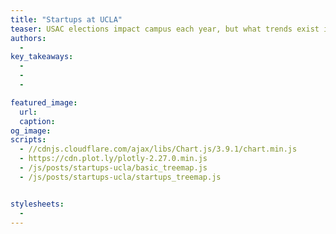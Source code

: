 ```yaml
---
title: "Startups at UCLA"
teaser: USAC elections impact campus each year, but what trends exist in elections data?
authors:
  -
key_takeaways:
  -
  -
  -

featured_image:
  url:
  caption:
og_image:
scripts:
  - //cdnjs.cloudflare.com/ajax/libs/Chart.js/3.9.1/chart.min.js
  - https://cdn.plot.ly/plotly-2.27.0.min.js
  - /js/posts/startups-ucla/basic_treemap.js
  - /js/posts/startups-ucla/startups_treemap.js


stylesheets:
  -
---
```


<div id = 'basic-tree'></div>
<div id = 'startups-treemap'></div>
